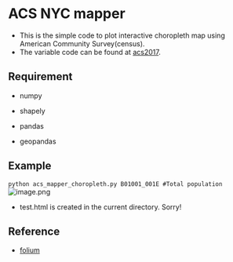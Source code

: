 # ACS NYC mapper
- This is the simple code to plot interactive choropleth map using American Community Survey(census).
- The variable code can be found at [acs2017](https://api.census.gov/data/2017/acs/acs5/variables.html).

## Requirement
- numpy
- shapely

- pandas
- geopandas

## Example
`python acs_mapper_choropleth.py B01001_001E #Total population`
![image.png](attachment:img/img1.png)
- test.html is created in the current directory. Sorry!

## Reference
- [folium](https://github.com/python-visualization/folium)